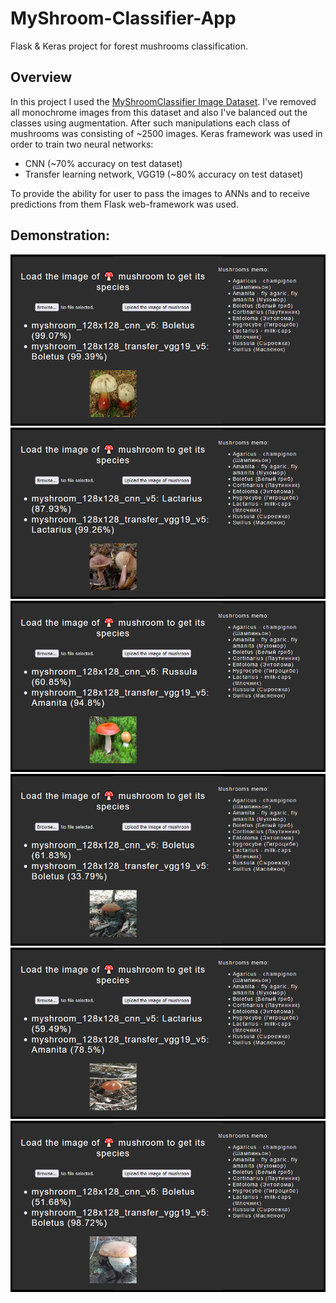# MyShroom-Classifier-App
Flask & Keras project for forest mushrooms classification.

## Overview
In this project I used the [MyShroomClassifier Image Dataset](https://universe.roboflow.com/myshroom-dataset-preprocessing/myshroomclassifier/dataset/1). I've removed all monochrome images from this dataset and also I've balanced out the classes using augmentation. After such manipulations each class of mushrooms was consisting of ~2500 images. Keras framework was used in order to train two neural networks:
* CNN (~70% accuracy on test dataset)
* Transfer learning network, VGG19 (~80% accuracy on test dataset)

To provide the ability for user to pass the images to ANNs and to receive predictions from them Flask web-framework was used.

## Demonstration:
![5](showcase/5.png)
![6](showcase/6.png)
![7](showcase/7.png)
![8](showcase/8.png)
![9](showcase/9.png)
![10](showcase/10.png)
